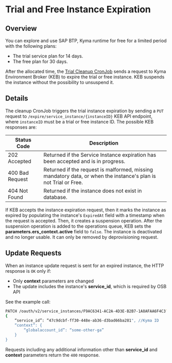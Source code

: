 # Trial and Free Instance Expiration

## Overview

You can explore and use SAP BTP, Kyma runtime for free for a limited period with the following plans:
* The trial service plan for 14 days.
* The free plan for 30 days.

After the allocated time, the [Trial Cleanup CronJob](./06-40-trial-cleanup-cronjob.md) sends a request to Kyma Environment Broker (KEB) to expire the trial or free instance. KEB suspends the instance without the possibility to unsuspend it. <!--is it ok to mention just the trial cleanup job? the other one is not documented; should I still use the "Expirator" name?-->

## Details

The cleanup CronJob triggers the trial instance expiration by sending a `PUT` request to `/expire/service_instance/{instanceID}` KEB API endpoint, where `instanceID` must be a trial or free instance ID. The possible KEB responses are:

| Status Code | Description                                                                                             |
| --- |---------------------------------------------------------------------------------------------------------|
| 202 Accepted | Returned if the Service Instance expiration has been accepted and is in progress.                       |
| 400 Bad Request | Returned if the request is malformed, missing mandatory data, or when the instance's plan is not Trial or Free. |
| 404 Not Found | Returned if the instance does not exist in database.                                                    |

If KEB accepts the instance expiration request, then it marks the instance as expired by populating the instance's `ExpiredAt` field with a timestamp when the request is accepted. Then, it creates a suspension operation. After the suspension operation is added to the operations queue, KEB sets the **parameters.ers_context.active** field to `false`. The instance is deactivated and no longer usable. It can only be removed by deprovisioning request.

## Update Requests

When an instance update request is sent for an expired instance, the HTTP response is `OK` only if:
* Only **context** parameters are changed
* The update includes the instance's **service_id**, which is required by OSB API

See the example call:

```bash
PATCH /oauth/v2/service_instances/F9AC6341-AC2A-4D3E-B2B7-1A8AFAA6F4C3?accepts_incomplete=true
{
	“service_id”: “47c9dcbf-ff30-448e-ab36-d3bad66ba281", //Kyma ID
	“context”: {
		“globalaccount_id”: “some-other-ga”
	}
}
```

Requests including any additional information other than **service_id** and **context** parameters return the `400` response.